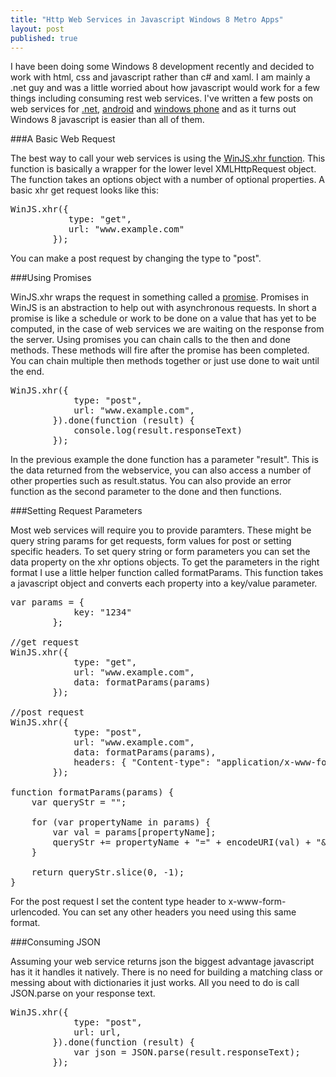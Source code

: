 ```yaml
---
title: "Http Web Services in Javascript Windows 8 Metro Apps" 
layout: post
published: true
---
```

I have been doing some Windows 8 development recently and decided to work with html, css and javascript rather than c# and xaml. I am mainly a .net guy and was a little worried about how javascript would work for a few things including consuming rest web services. I've written a few posts on web services for [.net](http://lukencode.com/2010/04/14/google-weather-api-with-restsharp/), [android](http://lukencode.com/2010/04/27/calling-web-services-in-android-using-httpclient/) and [windows phone](http://lukencode.com/2010/08/04/rest-web-services-in-windows-phone-7/) and as it turns out Windows 8 javascript is easier than all of them.

###A Basic Web Request

The best way to call your web services is using the [WinJS.xhr function](http://msdn.microsoft.com/en-us/library/windows/apps/br229787.aspx). This function is basically a wrapper for the lower level XMLHttpRequest object. The function takes an options object with a number of optional properties. A basic xhr get request looks like this:

<pre class="prettyprint">
WinJS.xhr({
           type: "get",
           url: "www.example.com"
        });
</pre>
            
You can make a post request by changing the type to "post".
          
###Using Promises
            
WinJS.xhr wraps the request in something called a [promise](http://msdn.microsoft.com/en-us/library/windows/apps/br211867.aspx). Promises in WinJS is an abstraction to help out with asynchronous requests. In short a promise is like a schedule or work to be done on a value that has yet to be computed, in the case of web services we are waiting on the response from the server. Using promises you can chain calls to the then and done methods. These methods will fire after the promise has been completed. You can chain multiple then methods together or just use done to wait until the end. 

<pre class="prettyprint">
WinJS.xhr({
            type: "post",
            url: "www.example.com",
        }).done(function (result) {
        	console.log(result.responseText)
        });
</pre>
            
In the previous example the done function has a parameter "result". This is the data returned from the webservice, you can also access a number of other properties such as result.status. You can also provide an error function as the second parameter to the done and then functions.

###Setting Request Parameters

Most web services will require you to provide paramters. These might be query string params for get requests, form values for post or setting specific headers. To set query string or form parameters you can set the data property on the xhr options objects. To get the parameters in the right format I use a little helper function called formatParams. This function takes a javascript object and converts each property into a key/value parameter.

<pre class="prettyprint">
var params = {
            key: &quot;1234&quot;
        };

//get request
WinJS.xhr({
            type: &quot;get&quot;,
            url: &quot;www.example.com&quot;,
            data: formatParams(params)
        });
            
//post request
WinJS.xhr({
            type: &quot;post&quot;,
            url: &quot;www.example.com&quot;,
            data: formatParams(params),
            headers: { &quot;Content-type&quot;: &quot;application/x-www-form-urlencoded&quot; }
        });
            
function formatParams(params) {
    var queryStr = &quot;&quot;;

    for (var propertyName in params) {
        var val = params[propertyName];
        queryStr += propertyName + &quot;=&quot; + encodeURI(val) + &quot;&amp;&quot;;
    }

    return queryStr.slice(0, -1);
}
</pre>

For the post request I set the content type header to x-www-form-urlencoded. You can set any other headers you need using this same format.

###Consuming JSON

Assuming your web service returns json the biggest advantage javascript has it it handles it natively. There is no need for building a matching class or messing about with dictionaries it just works. All you need to do is call JSON.parse on your response text.

<pre class="prettyprint">
WinJS.xhr({
            type: "post",
            url: url,
        }).done(function (result) {
        	var json = JSON.parse(result.responseText);
        });
</pre>
